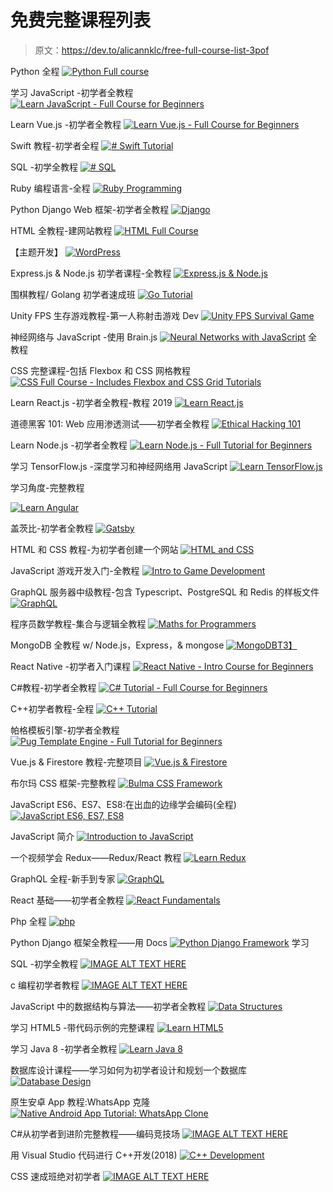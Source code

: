 # 免费完整课程列表

> 原文：<https://dev.to/alicannklc/free-full-course-list-3pof>

Python 全程
[![Python Full course](img/9c3bf6a98ac9e513d5104f86648ac8f2.png)](https://www.youtube.com/watch?v=rfscVS0vtbw)

学习 JavaScript -初学者全教程 [![Learn JavaScript - Full Course for Beginners](img/d403beefac2154694960691af22c6a0f.png)](https://www.youtube.com/watch?v=PkZNo7MFNFg)

Learn Vue.js -初学者全教程
[![Learn Vue.js - Full Course for Beginners<br>
](img/5697c858e7b3934e8c62aca3ce558214.png)](https://www.youtube.com/watch?v=4deVCNJq3qc)

Swift 教程-初学者全程
[![# Swift Tutorial](img/c81dfdd7b6c62b238480ed3e53eb3d2c.png)](https://www.youtube.com/watch?v=comQ1-x2a1Q)

SQL -初学全教程
[![# SQL](img/fdd093aa022ffb24fb1bbc55f005d55b.png)](https://www.youtube.com/watch?v=HXV3zeQKqGY)

Ruby 编程语言-全程
[![Ruby Programming](img/7101a1a42c0949404e0fd44514951cdb.png)](https://www.youtube.com/watch?v=t_ispmWmdjY)

Python Django Web 框架-初学者全教程
[![Django ](img/fb27ac79b354addd140a43672e238a8b.png)](https://www.youtube.com/watch?v=F5mRW0jo-U4)

HTML 全教程-建网站教程
[![HTML Full Course](img/ca34ee59e28cfbe85f9e3f0a89336004.png)](https://www.youtube.com/watch?v=pQN-pnXPaVg)

【主题开发】
[![WordPress ](img/887c945c640bf6254d00e136325eaf6d.png)](https://www.youtube.com/watch?v=KibbYf9avko)

Express.js & Node.js 初学者课程-全教程
[![Express.js & Node.js](img/6002cd2c8f20efd67b0baa5c3796927b.png)](https://www.youtube.com/watch?v=G8uL0lFFoN0)

围棋教程/ Golang 初学者速成班
[![Go Tutorial](img/128dac04a281c1ee318afc84c310a8f7.png)](https://www.youtube.com/watch?v=Xj5lo2-ZvRg)

Unity FPS 生存游戏教程-第一人称射击游戏 Dev
[![Unity FPS Survival Game](img/d6b77d3794c750f9df1b01b9a62902c3.png)](https://www.youtube.com/watch?v=Sqb-Ue7wpsI)

神经网络与 JavaScript -使用 Brain.js
[![Neural Networks with JavaScript](img/77abe8d8a4ebfacab7d776956a0f08f1.png)](https://www.youtube.com/watch?v=6E6XecoTRVo) 全教程

CSS 完整课程-包括 Flexbox 和 CSS 网格教程
[![CSS Full Course - Includes Flexbox and CSS Grid Tutorials](img/7d42190775743576f81c879b4b8d9c7a.png)](https://www.youtube.com/watch?v=ieTHC78giGQ)

Learn React.js -初学者全教程-教程 2019
[![Learn React.js](img/08a21cabf5e05c5abfe8305cc57d491c.png)](https://www.youtube.com/watch?v=DLX62G4lc44)

道德黑客 101: Web 应用渗透测试——初学者全教程
[![Ethical Hacking 101](img/e2fe13187f065f5e1d5ee4d1e05013dd.png)](https://www.youtube.com/watch?v=2_lswM1S264)

Learn Node.js -初学者全教程
[![Learn Node.js - Full Tutorial for Beginners](img/dd34b0d5ca1613e89e4f55bfd903f324.png)](https://www.youtube.com/watch?v=RLtyhwFtXQA)

学习 TensorFlow.js -深度学习和神经网络用 JavaScript
[![Learn TensorFlow.js](img/65d8d896d24eef0a508666ef0e6c9e0f.png)](https://www.youtube.com/watch?v=EoYfa6mYOG4)

学习角度-完整教程

[![Learn Angular](img/ea8431ef3d098eef06d3078174674956.png)](https://www.youtube.com/watch?v=2OHbjep_WjQ)

盖茨比-初学者全教程
[![Gatsby ](img/5d9e816baf5dc44922653939651d7536.png)](https://www.youtube.com/watch?v=mHFAM0CXviE)

HTML 和 CSS 教程-为初学者创建一个网站
[![HTML and CSS](img/68ee9d6a449cbbf39e028564d2ef2f89.png)](https://www.youtube.com/watch?v=kMT54MPz9oE)

JavaScript 游戏开发入门-全教程
[![Intro to Game Development](img/addba208a5cccbd0cb4b3b9fb3ac31cc.png)](https://www.youtube.com/watch?v=3EMxBkqC4z0)

GraphQL 服务器中级教程-包含 Typescript、PostgreSQL 和 Redis 的样板文件
[![GraphQL ](img/9c4b6368eddbe475d98bfa040512dc84.png)](https://www.youtube.com/watch?v=-iwjiiCGiO0)

程序员数学教程-集合与逻辑全教程
[![Maths for Programmers](img/e2f32d313e3391e59b8f3d31848284d2.png)](https://www.youtube.com/watch?v=2SpuBqvNjHI)

MongoDB 全教程 w/ Node.js，Express，& mongose
[![MongoDB ](img/137893cba7e2c599c7b4f7a73d3644c7.png)T3】](https://www.youtube.com/watch?v=4yqu8YF29cU)

React Native -初学者入门课程
[![React Native - Intro Course for Beginners](img/0b28cd5811d41066e33f2ddce8563299.png)](https://www.youtube.com/watch?v=frvXANSaSec)

C#教程-初学者全教程
[![C# Tutorial - Full Course for Beginners](img/77368423fc2a3c0e253b33b3178e698c.png)](https://www.youtube.com/watch?v=GhQdlIFylQ8)

C++初学者教程-全程
[![C++ Tutorial](img/c1128439332e97aae416edccf2ee981f.png)](https://www.youtube.com/watch?v=vLnPwxZdW4Y)

帕格模板引擎-初学者全教程
[![Pug Template Engine - Full Tutorial for Beginners](img/f2df2a26b20f3d9ade86ebfc3a70f64f.png)](https://www.youtube.com/watch?v=kt3cEjjkCZA)

Vue.js & Firestore 教程-完整项目
[![Vue.js & Firestore](img/daad28f0cab4edbbafc1715ae722cb1c.png)](https://res.cloudinary.com/practicaldev/image/fetch/s--K5ttw4E---/c_limit%2Cf_auto%2Cfl_progressive%2Cq_auto%2Cw_880/https://img.youtube.com/vi/vwHtFjdC2_M/0.jpg)

布尔玛 CSS 框架-完整教程
[![Bulma CSS Framework](img/08245a561a2c6b4077265dc826c68f03.png)](https://www.youtube.com/watch?v=LBzZLzu2GKo)

JavaScript ES6、ES7、ES8:在出血的边缘学会编码(全程)
[![JavaScript ES6, ES7, ES8](img/ed354ca7a6fd1e2385a3ea8f18bf2811.png)](https://www.youtube.com/watch?v=nZ1DMMsyVyI)

JavaScript 简介
[![Introduction to JavaScript](img/a89d8187edc6a7571874abbc39c9e5d5.png)](https://www.youtube.com/watch?v=_y9oxzTGERs)

一个视频学会 Redux——Redux/React 教程
[![Learn Redux](img/9e92cda379e8a825421f11ef08a12586.png)](https://www.youtube.com/watch?v=9fHQI-dt7QU)

GraphQL 全程-新手到专家
[![GraphQL ](img/5bd3908a94bfb29cf74acce992934452.png)](https://www.youtube.com/watch?v=ed8SzALpx1Q)

React 基础——初学者全教程
[![React Fundamentals ](img/7add7aab940fb42b139e803eb57b5423.png)](https://www.youtube.com/watch?v=6Ied4aZxUzc)

Php 全程
[![php](img/f19264b36e121046d7ee4c201ac575c0.png)](https://www.youtube.com/watch?v=OK_JCtrrv-c)

Python Django 框架全教程——用 Docs
[![Python Django Framework](img/7976f49c855ca2c5656c91e735fb34f9.png)](https://www.youtube.com/watch?v=cI3FOYIMSYE) 学习

SQL -初学全教程
[![IMAGE ALT TEXT HERE](img/fdd093aa022ffb24fb1bbc55f005d55b.png)](https://www.youtube.com/watch?v=HXV3zeQKqGY)

c 编程初学者教程
[![IMAGE ALT TEXT HERE](img/0da9699ca2c4be7b5e47acd8579766c3.png)](https://www.youtube.com/watch?v=KJgsSFOSQv0)

JavaScript 中的数据结构与算法——初学者全教程
[![Data Structures](img/55853a471032bfbf68892be85c046faf.png)](https://www.youtube.com/watch?v=t2CEgPsws3U)

学习 HTML5 -带代码示例的完整课程
[![Learn HTML5 ](img/ab6c1092cc34f44c2783dee6b5b7120f.png)](https://www.youtube.com/watch?v=DPnqb74Smug)

学习 Java 8 -初学者全教程
[![Learn Java 8](img/4a266df1ddb5a94acc49abadcde0e31e.png)](https://www.youtube.com/watch?v=grEKMHGYyns)

数据库设计课程——学习如何为初学者设计和规划一个数据库
[![Database Design](img/eccddd8ad58a7a6058f28f89b030f12d.png)](https://www.youtube.com/watch?v=ztHopE5Wnpc)

原生安卓 App 教程:WhatsApp 克隆
[![Native Android App Tutorial: WhatsApp Clone](img/70acb8b940249a23dd59e1ad7276f3ee.png)](https://www.youtube.com/watch?v=988UZFB0heA)

C#从初学者到进阶完整教程——编码竞技场
[![IMAGE ALT TEXT HERE](img/816ebd8715064cb3619cc5a22fc556b8.png)](https://www.youtube.com/watch?v=2KTyAj0JCpI)

用 Visual Studio 代码进行 C++开发(2018)
[![C++ Development](img/bbdb2e5f9c9a81060cf5fa752e3f5ce7.png)](https://www.youtube.com/watch?v=UHS-aenkPPg)

CSS 速成班绝对初学者
[![IMAGE ALT TEXT HERE](img/c00be5895886e8f2f918a3aa5838d30e.png)](https://www.youtube.com/watch?v=yfoY53QXEnI)